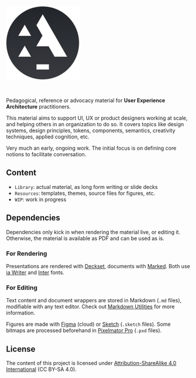 <br>

![](Resources/Logos/a-mark-readme.svg)

<br>

Pedagogical, reference or advocacy material for **User Experience Architecture** practitioners.

This material aims to support UI, UX or product designers working at scale, and helping others in an organization to do so. It covers topics like design systems, design principles, tokens, components, semantics, creativity techniques, applied cognition, etc.

Very much an early, ongoing work. The initial focus is on defining core notions to facilitate conversation.

## Content

- `Library`: actual material, as long form writing or slide decks
- `Resources`: templates, themes, source files for figures, etc.
- `WIP`: work in progress

## Dependencies

Dependencies only kick in when rendering the material live, or editing it.
Otherwise, the material is available as PDF and can be used as is.

### For Rendering

Presentations are rendered with [Deckset](https://www.deckset.com/), documents with [Marked](https://marked2app.com/).
Both use [ia Writer](https://github.com/iaolo/iA-Fonts) and [Inter](https://rsms.me/inter/) fonts.

### For Editing

Text content and document wrappers are stored in Markdown (`.md` files), modifiable with any text editor. Check out [Markdown Utilities](https://github.com/nWODT-Cobalt/markown-utilities) for more information.

Figures are made with [Figma](https://www.figma.com/) (cloud) or [Sketch](https://www.sketch.com/) (`.sketch` files). Some bitmaps are processed beforehand in [Pixelmator Pro](https://www.pixelmator.com/pro/) (`.pxd` files).

## License

The content of this project is licensed under [Attribution-ShareAlike 4.0 International](LICENSE.txt) (CC BY-SA 4.0).

